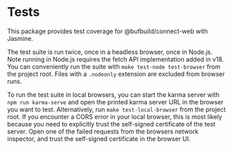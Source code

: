 # Tests

This package provides test coverage for @bufbuild/connect-web with Jasmine.

The test suite is run twice, once in a headless browser, once in Node.js.
Note running in Node.js requires the fetch API implementation added in v18.
You can conveniently run the suite with `make test-node test-browser` from 
the project root. Files with a `.nodeonly` extension are excluded from 
browser runs.

To run the test suite in local browsers, you can start the karma server
with `npm run karma-serve` and open the printed karma server URL in the 
browser you want to test. Alternatively, run `make test-local-browser` from
the project root. If you encounter a CORS error in your local browser, this
is most likely because you need to explicitly trust the self-signed 
certificate of the test server. Open one of the failed requests from the 
browsers network inspector, and trust the self-signed certificate in the 
browser UI.
